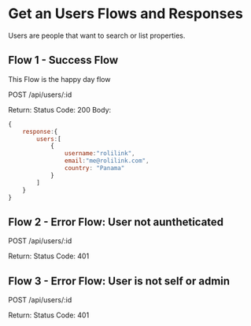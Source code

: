 # Get an Users Flows and Responses
Users are people that want to search or list properties.

## Flow 1 - Success Flow
This Flow is the happy day flow

POST /api/users/:id

Return:
Status Code: 200
Body:
```javascript
{
	response:{
		users:[
			{
				username:"rolilink",
				email:"me@rolilink.com",
				country: "Panama"
			}
		]
	}	
} 
```

## Flow 2 - Error Flow: User not auntheticated

POST /api/users/:id

Return:
Status Code: 401

## Flow 3 - Error Flow: User is not self or admin

POST /api/users/:id

Return:
Status Code: 401